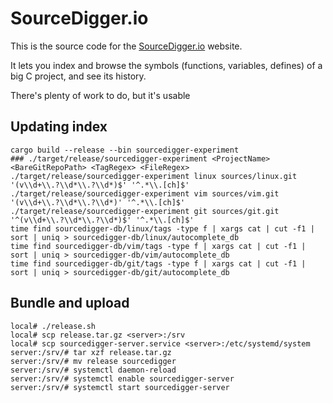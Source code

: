 # SourceDigger.io

This is the source code for the [SourceDigger.io](https://sourcedigger.io) website.

It lets you index and browse the symbols (functions, variables, defines) of a big C project, and see its history.

There's plenty of work to do, but it's usable

## Updating index
```
cargo build --release --bin sourcedigger-experiment
### ./target/release/sourcedigger-experiment <ProjectName> <BareGitRepoPath> <TagRegex> <FileRegex>
./target/release/sourcedigger-experiment linux sources/linux.git '(v\\d+\\.?\\d*\\.?\\d*)$' '^.*\\.[ch]$'
./target/release/sourcedigger-experiment vim sources/vim.git '(v\\d+\\.?\\d*\\.?\\d*)' '^.*\\.[ch]$'
./target/release/sourcedigger-experiment git sources/git.git '^(v\\d+\\.?\\d*\\.?\\d*)$' '^.*\\.[ch]$'
time find sourcedigger-db/linux/tags -type f | xargs cat | cut -f1 | sort | uniq > sourcedigger-db/linux/autocomplete_db
time find sourcedigger-db/vim/tags -type f | xargs cat | cut -f1 | sort | uniq > sourcedigger-db/vim/autocomplete_db
time find sourcedigger-db/git/tags -type f | xargs cat | cut -f1 | sort | uniq > sourcedigger-db/git/autocomplete_db
```

## Bundle and upload
```
local# ./release.sh
local# scp release.tar.gz <server>:/srv
local# scp sourcedigger-server.service <server>:/etc/systemd/system
server:/srv/# tar xzf release.tar.gz
server:/srv/# mv release sourcedigger
server:/srv/# systemctl daemon-reload
server:/srv/# systemctl enable sourcedigger-server
server:/srv/# systemctl start sourcedigger-server
```